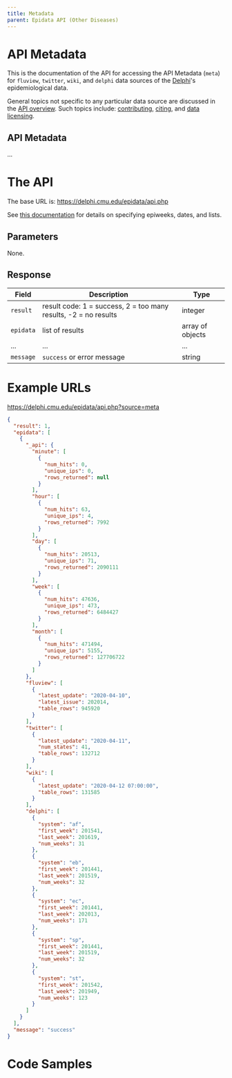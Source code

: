```yaml
---
title: Metadata
parent: Epidata API (Other Diseases)
---
```


# API Metadata

This is the documentation of the API for accessing the API Metadata (`meta`) for `fluview`, `twitter`, `wiki`,
and `delphi` data sources of the [Delphi](https://delphi.cmu.edu/)'s epidemiological data.

General topics not specific to any particular data source are discussed in the
[API overview](README.md). Such topics include:
[contributing](README.md#contributing), [citing](README.md#citing), and
[data licensing](README.md#data-licensing).

## API Metadata

... <!-- TODO -->

# The API

The base URL is: https://delphi.cmu.edu/epidata/api.php

See [this documentation](README.md) for details on specifying epiweeks, dates, and lists.

## Parameters

None.

## Response

| Field | Description | Type |
| --- | --- | --- |
| `result` | result code: 1 = success, 2 = too many results, -2 = no results | integer |
| `epidata` | list of results | array of objects |
| ... | ... | ... | <!-- TODO -->
| `message` | `success` or error message | string |

# Example URLs

https://delphi.cmu.edu/epidata/api.php?source=meta

```json
{
  "result": 1,
  "epidata": [
    {
      "_api": {
        "minute": [
          {
            "num_hits": 0,
            "unique_ips": 0,
            "rows_returned": null
          }
        ],
        "hour": [
          {
            "num_hits": 63,
            "unique_ips": 4,
            "rows_returned": 7992
          }
        ],
        "day": [
          {
            "num_hits": 20513,
            "unique_ips": 71,
            "rows_returned": 2090111
          }
        ],
        "week": [
          {
            "num_hits": 47636,
            "unique_ips": 473,
            "rows_returned": 6484427
          }
        ],
        "month": [
          {
            "num_hits": 471494,
            "unique_ips": 5155,
            "rows_returned": 127706722
          }
        ]
      },
      "fluview": [
        {
          "latest_update": "2020-04-10",
          "latest_issue": 202014,
          "table_rows": 945920
        }
      ],
      "twitter": [
        {
          "latest_update": "2020-04-11",
          "num_states": 41,
          "table_rows": 132712
        }
      ],
      "wiki": [
        {
          "latest_update": "2020-04-12 07:00:00",
          "table_rows": 131585
        }
      ],
      "delphi": [
        {
          "system": "af",
          "first_week": 201541,
          "last_week": 201619,
          "num_weeks": 31
        },
        {
          "system": "eb",
          "first_week": 201441,
          "last_week": 201519,
          "num_weeks": 32
        },
        {
          "system": "ec",
          "first_week": 201441,
          "last_week": 202013,
          "num_weeks": 171
        },
        {
          "system": "sp",
          "first_week": 201441,
          "last_week": 201519,
          "num_weeks": 32
        },
        {
          "system": "st",
          "first_week": 201542,
          "last_week": 201949,
          "num_weeks": 123
        }
      ]
    }
  ],
  "message": "success"
}
```

# Code Samples

<!-- TODO: fix -->
